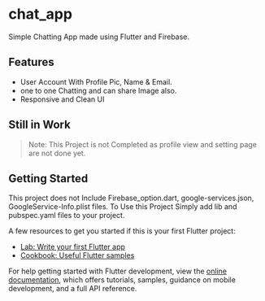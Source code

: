 # chat_app

Simple Chatting App made using Flutter and Firebase.

## Features
+ User Account With Profile Pic, Name & Email.
+ one to one Chatting and can share Image also.
+ Responsive and Clean UI

## Still in Work
> Note: This Project is not Completed as profile view and setting page are not done yet.

## Getting Started

This project does not Include Firebase_option.dart, google-services.json, GoogleService-Info.plist files.
To Use this Project Simply add lib and pubspec.yaml files to your project. 



A few resources to get you started if this is your first Flutter project:

- [Lab: Write your first Flutter app](https://docs.flutter.dev/get-started/codelab)
- [Cookbook: Useful Flutter samples](https://docs.flutter.dev/cookbook)

For help getting started with Flutter development, view the
[online documentation](https://docs.flutter.dev/), which offers tutorials,
samples, guidance on mobile development, and a full API reference.
